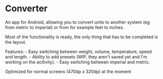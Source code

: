 Converter
=========
An app for Android, allowing you to convert units to another system (eg from metric to imperial) or from for example feet to inches.

Most of the functionality is ready, the only thing that has to be completed is the layout.

Features: - Easy switching between weight, volume, temperature, speed and length.
	- Ability to add presets (WIP, they aren't saved yet and I'm working on the acitivity).
	- Easy switching between imperial and metric.

Optimized for normal screens (470dp x 320dp) at the moment
